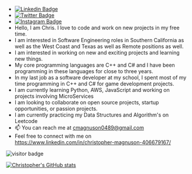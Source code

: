 -  [![Linkedin Badge](https://img.shields.io/badge/-LinkedIn-0e76a8?style=flat-square&logo=Linkedin&logoColor=white)](https://linkedin.com/in/christopher-magnuson)
-  [![Twitter Badge](https://img.shields.io/badge/-Twitter-00acee?style=flat-square&logo=Twitter&logoColor=white)](https://twitter.com/)
-  [![Instagram Badge](https://img.shields.io/badge/-Instagram-e4405f?style=flat-square&logo=Instagram&logoColor=white)](https://instagram.com//)
-  Hello, I am Chris. I love to code and work on new projects in my free time. 
-  I am interested in Software Engineering roles in Southern California as well as the West Coast and Texas as well as Remote positions as well. 
-  I am interested in working on new and exciting projects and learning new things.
-  My core programming languages are C++ and C# and I have been programming in these languages for close to three years. 
-  In my last job as a software developer at my school, I spent most of my time programming in C++ and C# for game development projects.  
-  I am currently learning Python, AWS, JavaScript and working on projects involving MicroServices
-  I am looking to collaborate on open source projects, startup opportunities, or passion projects. 
-  I am currently practicing my Data Structures and Algorithm's on Leetcode
- 📫 You can reach me at cmagnuson0489@gmail.com
-  Feel free to connect with me on  https://www.linkedin.com/in/christopher-magnuson-406679167/


![visitor badge](https://visitor-badge.glitch.me/badge?page_id=cmagnuson0489.visitor-badge)

[![Christopher's GitHub stats](https://github-readme-stats.vercel.app/api?username=cmagnuson0489)](https://github.com/cmagnuson0489/github-readme-stats)
